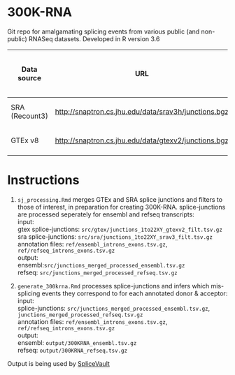 # 300K-RNA

Git repo for amalgamating splicing events from various public (and non-public) RNASeq datasets. Developed in R version 3.6

| Data source | URL                                   | Notes                                                        | Where to place the file?            |
| ----------- | ------------------------------------- | ------------------------------------------------------------ | ----------------------------------- |
| SRA (Recount3)  | http://snaptron.cs.jhu.edu/data/srav3h/junctions.bgz | Filtered to chromosomes 1-22, X, Y (filename junctions_1to22XY_srav3_filt.tsv) <br /> | src / sra |
| GTEx v8     | http://snaptron.cs.jhu.edu/data/gtexv2/junctions.bgz                              | Filtered to chromosomes 1-22, X, Y (filename junctions_1to22XY_gtexv2_filt.tsv) | src / gtex /    |


# Instructions
1. `sj_processing.Rmd` merges GTEx and SRA splice junctions and filters to those of interest, in preparation for creating 300K-RNA.   splice-junctions are processed seperately for ensembl and refseq transcripts:   
input:  
  gtex splice-junctions: `src/gtex/junctions_1to22XY_gtexv2_filt.tsv.gz`
  sra splice-junctions: `src/sra/junctions_1to22XY_srav3_filt.tsv.gz` 
  annotation files: `ref/ensembl_introns_exons.tsv.gz`, `ref/refseq_introns_exons.tsv.gz`  
output:  
  ensembl:`src/junctions_merged_processed_ensembl.tsv.gz`  
  refseq: `src/junctions_merged_processed_refseq.tsv.gz`  
    
3. `generate_300krna.Rmd` processes splice-junctions and infers which mis-splicing events they correspond to for each annotated donor & acceptor:  
input:   
  splice-junctions: `src/junctions_merged_processed_ensembl.tsv.gz`, `junctions_merged_processed_refseq.tsv.gz`  
  annotation files: `ref/ensembl_introns_exons.tsv.gz`, `ref/refseq_introns_exons.tsv.gz`  
output:   
  ensembl: `output/300KRNA_ensembl.tsv.gz`  
  refseq: `output/300KRNA_refseq.tsv.gz`  
  
Output is being used by [SpliceVault](https://kidsneuro.shinyapps.io/splicevault/)  

